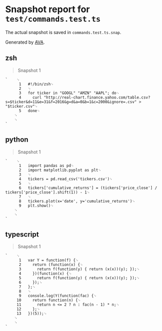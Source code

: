 # Snapshot report for `test/commands.test.ts`

The actual snapshot is saved in `commands.test.ts.snap`.

Generated by [AVA](https://avajs.dev).

## zsh

> Snapshot 1

    `    ␊
          1   #!/bin/zsh␊
          2   ␊
          3   for ticker in "GOOGL" "AMZN" "AAPL"; do␊
          4     curl "http://real-chart.finance.yahoo.com/table.csv?s=$ticker&d=11&e=31&f=2016&g=d&a=0&b=1&c=2000&ignore=.csv" > "$ticker.csv"␊
          5   done␊
        ␊
        ␊
    `

## python

> Snapshot 1

    `    ␊
          1   import pandas as pd␊
          2   import matplotlib.pyplot as plt␊
          3   ␊
          4   tickers = pd.read_csv('tickers.csv')␊
          5   ␊
          6   tickers['cumulative_returns'] = (tickers['price_close'] / tickers['price_close'].shift(1)) - 1␊
          7   ␊
          8   tickers.plot(x='date', y='cumulative_returns')␊
          9   plt.show()␊
        ␊
        ␊
    `

## typescript

> Snapshot 1

    `    ␊
          1   var Y = function(f) {␊
          2     return (function(x) {␊
          3       return f(function(y) { return (x(x))(y); });␊
          4     })(function(x) {␊
          5       return f(function(y) { return (x(x))(y); });␊
          6     });␊
          7   };␊
          8   ␊
          9   console.log(Y(function(fac) {␊
         10     return function(n) {␊
         11       return n <= 2 ? n : fac(n - 1) * n;␊
         12     };␊
         13   })(5));␊
        ␊
        ␊
    `
